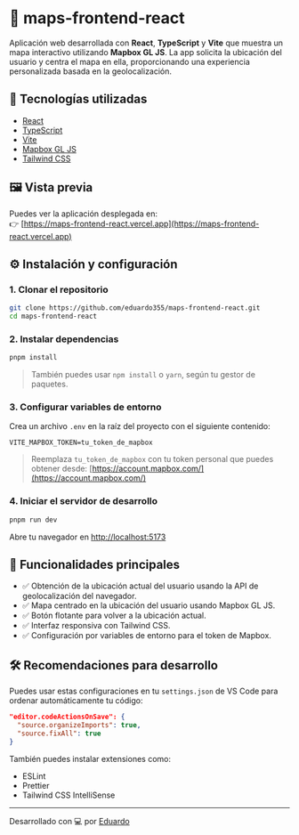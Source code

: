 # 📍 maps-frontend-react

Aplicación web desarrollada con **React**, **TypeScript** y **Vite** que muestra un mapa interactivo utilizando **Mapbox GL JS**. La app solicita la ubicación del usuario y centra el mapa en ella, proporcionando una experiencia personalizada basada en la geolocalización.

## 🚀 Tecnologías utilizadas

- [React](https://reactjs.org/)
- [TypeScript](https://www.typescriptlang.org/)
- [Vite](https://vitejs.dev/)
- [Mapbox GL JS](https://docs.mapbox.com/mapbox-gl-js/)
- [Tailwind CSS](https://tailwindcss.com/)

## 🖼️ Vista previa

Puedes ver la aplicación desplegada en:  
👉 [https://maps-frontend-react.vercel.app](https://maps-frontend-react.vercel.app)

## ⚙️ Instalación y configuración

### 1. Clonar el repositorio

```bash
git clone https://github.com/eduardo355/maps-frontend-react.git
cd maps-frontend-react
```

### 2. Instalar dependencias

```bash
pnpm install
```

> También puedes usar `npm install` o `yarn`, según tu gestor de paquetes.

### 3. Configurar variables de entorno

Crea un archivo `.env` en la raíz del proyecto con el siguiente contenido:

```env
VITE_MAPBOX_TOKEN=tu_token_de_mapbox
```

> Reemplaza `tu_token_de_mapbox` con tu token personal que puedes obtener desde: [https://account.mapbox.com/](https://account.mapbox.com/)

### 4. Iniciar el servidor de desarrollo

```bash
pnpm run dev
```

Abre tu navegador en [http://localhost:5173](http://localhost:5173)

## 🧭 Funcionalidades principales

- ✅ Obtención de la ubicación actual del usuario usando la API de geolocalización del navegador.
- ✅ Mapa centrado en la ubicación del usuario usando Mapbox GL JS.
- ✅ Botón flotante para volver a la ubicación actual.
- ✅ Interfaz responsiva con Tailwind CSS.
- ✅ Configuración por variables de entorno para el token de Mapbox.

## 🛠 Recomendaciones para desarrollo

Puedes usar estas configuraciones en tu `settings.json` de VS Code para ordenar automáticamente tu código:

```json
"editor.codeActionsOnSave": {
  "source.organizeImports": true,
  "source.fixAll": true
}
```

También puedes instalar extensiones como:

- ESLint
- Prettier
- Tailwind CSS IntelliSense

---

Desarrollado con 💻 por [Eduardo](https://github.com/eduardo355)
